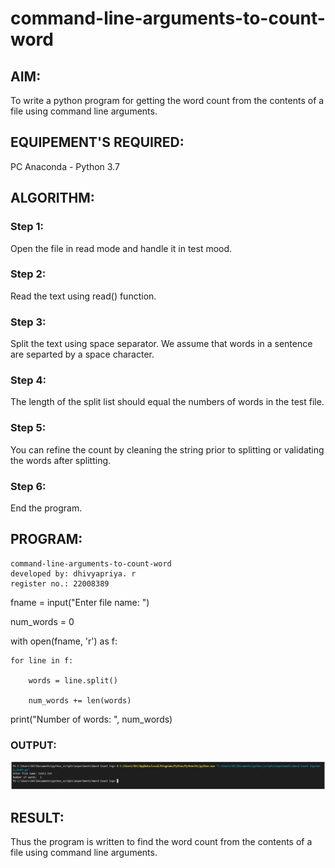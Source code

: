 # command-line-arguments-to-count-word
## AIM:
To write a python program for getting the word count from the contents of a file using command line arguments.
## EQUIPEMENT'S REQUIRED: 
PC
Anaconda - Python 3.7
## ALGORITHM: 
### Step 1:
Open the file in read mode and handle it in test mood.
### Step 2: 
Read the text using read() function.
### Step 3: 
Split the text using space separator. We assume that words in a sentence are separted by a
space character.
### Step 4:  
The length of the split list should equal the numbers of words in the test file.
### Step 5: 
You can refine the count by cleaning the string prior to splitting or validating the words
after splitting.
### Step 6: 
End the program.

## PROGRAM:
```
command-line-arguments-to-count-word
developed by: dhivyapriya. r
register no.: 22008389
```
fname = input("Enter file name: ")

num_words = 0

with open(fname, 'r') as f:

    for line in f:

        words = line.split()

        num_words += len(words)

print("Number of words: ", num_words)

### OUTPUT:
![wordcount](./images/wordcount.png)



## RESULT:
Thus the program is written to find the word count from the contents of a file using command line arguments.
